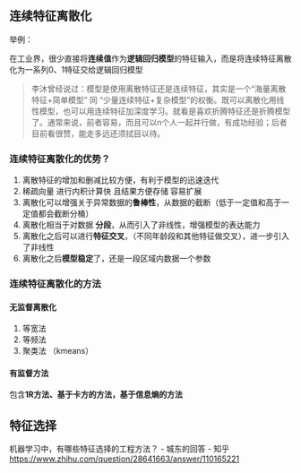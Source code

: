 ## 连续特征离散化

举例： 

在工业界，很少直接将**连续值**作为**逻辑回归模型**的特征输入，而是将连续特征离散化为一系列0、1特征交给逻辑回归模型



> 李沐曾经说过：模型是使用离散特征还是连续特征，其实是一个“海量离散特征+简单模型” 同 “少量连续特征+复杂模型”的权衡。既可以离散化用线性模型，也可以用连续特征加深度学习。就看是喜欢折腾特征还是折腾模型了。通常来说，前者容易，而且可以n个人一起并行做，有成功经验；后者目前看很赞，能走多远还须拭目以待。



### 连续特征离散化的优势？

1. 离散特征的增加和删减比较方便，有利于模型的迅速迭代
2. 稀疏向量 进行内积计算快 且结果方便存储 容易扩展
3. 离散化可以增强关于异常数据的**鲁棒性**，从数据的截断（低于一定值和高于一定值都会截断分桶）
4. 离散化相当于对数据 **分段**，从而引入了非线性，增强模型的表达能力
5. 离散化之后可以进行**特征交叉**，（不同年龄段和其他特征做交叉），进一步引入了非线性 
6. 离散化之后**模型稳定**了，还是一段区域内数据一个参数 



### 连续特征离散化的方法

#### 无监督离散化

1. 等宽法
2. 等频法
3. 聚类法 （kmeans）

#### 有监督方法

包含**1R方法、基于卡方的方法，基于信息熵的方法**





## 特征选择

机器学习中，有哪些特征选择的工程方法？ - 城东的回答 - 知乎 https://www.zhihu.com/question/28641663/answer/110165221